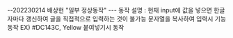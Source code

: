 --202230214 배상현 "일부 정상동작"
--- 동작 설명 : 현재 input에 값을 넣으면 한글자마다 갱신하여 글을 
직접적으로 입력하는 것이 불가능 문자열을 복사하여 입력시 기능 동작
EX) #DC143C, Yellow 붙여넣기시 동작